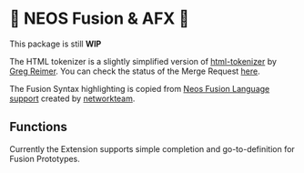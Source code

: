 # 🚧 NEOS Fusion & AFX 🚧

This package is still **WIP**

The HTML tokenizer is a slightly simplified version of [html-tokenizer](https://github.com/greim/html-tokenizer) by [Greg Reimer](https://twitter.com/greim). You can check the status of the Merge Request [here](https://github.com/greim/html-tokenizer/pull/6).

The Fusion Syntax highlighting is copied from [Neos Fusion Language support](https://github.com/networkteam/vscode-neos-fusion) created by [networkteam](https://networkteam.com).

## Functions

Currently the Extension supports simple completion and go-to-definition for Fusion Prototypes.
